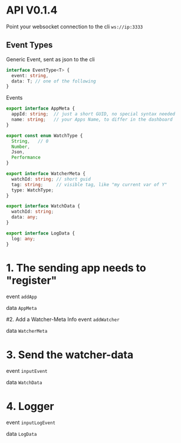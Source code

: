 # API V0.1.4

Point your websocket connection to the cli `ws://ip:3333`

## Event Types
Generic Event, sent as json to the cli
```ts
interface EventType<T> {
  event: string,
  data: T; // one of the following
}
```

Events
```ts
export interface AppMeta {
  appId: string;  // just a short GUID, no special syntax needed
  name: string;   // your Apps Name, to differ in the dashboard
}
```
```ts
export const enum WatchType {
  String,   // 0
  Number,
  Json,
  Performance
}

export interface WatcherMeta {
  watchId: string; // short guid
  tag: string;     // visible tag, like "my current var of Y"
  type: WatchType; 
}
```

```ts
export interface WatchData {
  watchId: string;
  data: any;
}
```

```ts
export interface LogData {
  log: any;
}
```

# 1. The sending app needs to "register"
event `addApp`

data `AppMeta`


#2. Add a Watcher-Meta Info
event `addWatcher`

data `WatcherMeta`


# 3. Send the watcher-data
event `inputEvent`

data `WatchData`

# 4.  Logger
event `inputLogEvent`

data `LogData`

